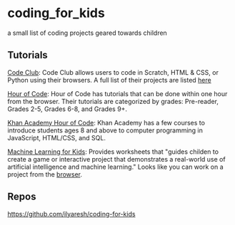 # coding_for_kids
a small list of coding projects geared towards children

## Tutorials
[Code Club](https://projects.raspberrypi.org/en/codeclub): Code Club allows users to code in Scratch, HTML & CSS, or Python using their browsers. A full list of their projects are listed [here](https://projects.raspberrypi.org/en/projects)

[Hour of Code](https://hourofcode.com/us/learn): Hour of Code has tutorials that can be done within one hour from the browser. Their tutorials are categorized by grades: Pre-reader, Grades 2-5, Grades 6-8, and Grades 9+. 

[Khan Academy Hour of Code](https://www.khanacademy.org/hourofcode): Khan Academy has a few courses to introduce students ages 8 and above to computer programming in JavaScript, HTML/CSS, and SQL.

[Machine Learning for Kids](https://machinelearningforkids.co.uk/#!/worksheets): Provides worksheets that "guides childen to create a game or interactive project that demonstrates a real-world use of artificial intelligence and machine learning." Looks like you can work on a project from the [browser](https://machinelearningforkids.co.uk/#!/projects).

## Repos
https://github.com/ilyaresh/coding-for-kids
